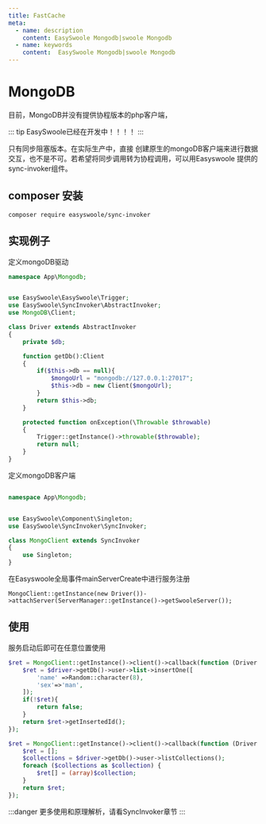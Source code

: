 ```yaml
---
title: FastCache
meta:
  - name: description
    content: EasySwoole Mongodb|swoole Mongodb
  - name: keywords
    content:  EasySwoole Mongodb|swoole Mongodb
---
```


# MongoDB

目前，MongoDB并没有提供协程版本的php客户端，

::: tip
EasySwoole已经在开发中！！！！
:::


只有同步阻塞版本。在实际生产中，直接
创建原生的mongoDB客户端来进行数据交互，也不是不可。若希望将同步调用转为协程调用，可以用Easyswoole 提供的sync-invoker组件。

## composer 安装

```
composer require easyswoole/sync-invoker
```

## 实现例子
定义mongoDB驱动
```php
namespace App\Mongodb;


use EasySwoole\EasySwoole\Trigger;
use EasySwoole\SyncInvoker\AbstractInvoker;
use MongoDB\Client;

class Driver extends AbstractInvoker
{
    private $db;

    function getDb():Client
    {
        if($this->db == null){
            $mongoUrl = "mongodb://127.0.0.1:27017";
            $this->db = new Client($mongoUrl);
        }
        return $this->db;
    }

    protected function onException(\Throwable $throwable)
    {
        Trigger::getInstance()->throwable($throwable);
        return null;
    }
}
```

定义mongoDB客户端
```php

namespace App\Mongodb;


use EasySwoole\Component\Singleton;
use EasySwoole\SyncInvoker\SyncInvoker;

class MongoClient extends SyncInvoker
{
    use Singleton;
}
```

在Easyswoole全局事件mainServerCreate中进行服务注册
```
MongoClient::getInstance(new Driver())->attachServer(ServerManager::getInstance()->getSwooleServer());
```

## 使用
服务启动后即可在任意位置使用
```php
$ret = MongoClient::getInstance()->client()->callback(function (Driver $driver){
    $ret = $driver->getDb()->user->list->insertOne([
        'name' =>Random::character(8),
        'sex'=>'man',
    ]);
    if(!$ret){
        return false;
    }
    return $ret->getInsertedId();
});

$ret = MongoClient::getInstance()->client()->callback(function (Driver $driver){
    $ret = [];
    $collections = $driver->getDb()->user->listCollections();
    foreach ($collections as $collection) {
        $ret[] = (array)$collection;
    }
    return $ret;
});
```


:::danger 
更多使用和原理解析，请看SyncInvoker章节
:::
